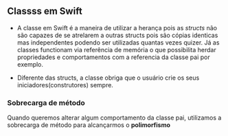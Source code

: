 ## Classss em Swift

- A classe em Swift é a maneira de utilizar a herança pois as *structs* não são capazes de se atrelarem a outras structs pois são cópias identicas mas independentes podendo ser utilizadas quantas vezes quizer. Já as classes functionam via referência de memória o que possibilita herdar propriedades e comportamentos com a referencia da classe pai por exemplo.

- Diferente das structs, a classe obriga que o usuário crie os seus iniciadores(construtores) sempre.


### Sobrecarga de método

Quando queremos alterar algum comportamento da classe pai, utilizamos a sobrecarga de método para alcançarmos o **polimorfismo**
